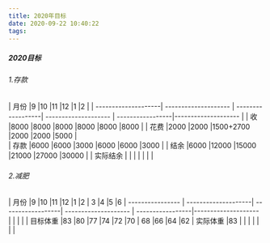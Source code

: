 ```yaml
---
title: 2020年目标
date: 2020-09-22 10:40:22
tags:
---
```

##### 2020目标

###### 1.存款

| 月份                 |9                     |10                |11                    |12                |1                  |2      | 
| --------------------| -------------------- | ------------------| -------------------- | -----------------|--------------------      |
| 收                   |8000                 |8000               |8000                   |8000             |8000              |8000   |
| 花费                 |2000                 |2000               |1500+2700              |2000             |2000              |5000   |    
| 存款                 |6000                 |6000               |3000                   |6000              |6000             |3000   |
| 结余                 |6000                 |12000              |15000                  |21000             |27000            |30000  |
| 实际结余             |                      |                   |                      |                   |                 |        |      
 
###### 2.减肥

| 月份             |9                     |10                 |11                    |12                |1                  |2        | 3    |4     |5      |6
| ---------------- | --------------------| ------------------| -------------------- | -----------------|--------------------         |       |      |       |
| 目标体重          |83                   |80                  |77                    |74               |72                 |70       | 68   |66     |64     |62
| 实际体重          |83                   |                    |                      |                 |                   |         |      |       

